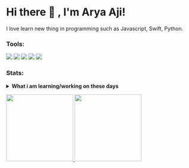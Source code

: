 # Hi there 👋 , I'm Arya Aji!
I love learn new thing in programming such as Javascript, Swift, Python.  

### Tools:
<p>
    <img src="https://img.shields.io/badge/OS-Windows-blue?&logo=Windows" />
    <img src="https://img.shields.io/badge/Text%20Editor-Visual%20Studio%20Code-blue?&logo=visual%20studio%20code&logoColor=blue" />
    <img src="https://img.shields.io/badge/Atlassian-Atlassian Suite-blue?&logo=Atlassian" />
    <img src="https://img.shields.io/badge/Task Management-Jira-blue?&logo=Jira" />
    <img src="https://img.shields.io/badge/Doc-Confluence-blue?&logo=Confluence" />
</p>

### Stats:
<details>
 <summary><strong>What i am learning/working on these days</strong></summary>
    - 🌱 I’m currently learning Python,SwiftUI and UIKit </br>
    - 🤔 I’m looking for help with master of programming. hehe </br>
    - 💬 Ask me about anything.</br>
    - 📫 How to reach me: <a href="mailto:aryaajinewpradana@gmail.com">Email me!</a>  </br>
    - 😄 Pronouns: He/Him </br>
    - ⚡ Fun fact: ... </br>
</details>
<p align="left">
<a href="https://github.com/AryaAji778">
  <img height="180em" src="https://github-readme-stats-eight-theta.vercel.app/api?username=AryaAji778&show_icons=true&theme=algolia&include_all_commits=true&count_private=true"/>
  <img height="180em" src="https://github-readme-stats-eight-theta.vercel.app/api/top-langs/?username=AryaAji778&layout=compact&langs_count=8&theme=algolia"/>
</a>
</p>
